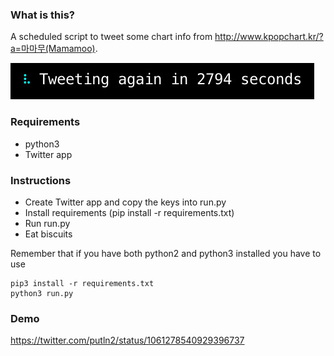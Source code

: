 ### What is this?

A scheduled script to tweet some chart info from http://www.kpopchart.kr/?a=마마무(Mamamoo).

![kpop thing](https://raw.githubusercontent.com/impshum/live-kpopchart-to-twitter/master/ss.jpg)

### Requirements

* python3
* Twitter app

### Instructions

* Create Twitter app and copy the keys into run.py
* Install requirements (pip install -r requirements.txt)
* Run run.py
* Eat biscuits

Remember that if you have both python2 and python3 installed you have to use

    pip3 install -r requirements.txt
    python3 run.py

### Demo

https://twitter.com/putln2/status/1061278540929396737
